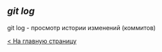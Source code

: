 ## ***git log***

git log - просмотр истории изменений (коммитов)

[< На главную страницу](readme.md)
